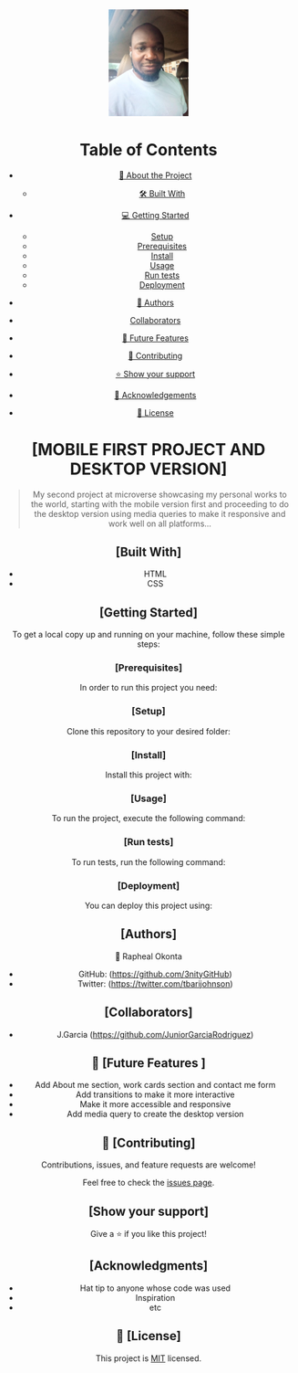 <div align="center">
  
  <img src="image folder/Rapheal.jpeg" alt="logo" width="140"  height="auto" />
  <br/>

# Table of Contents

- [📖 About the Project](#about-project)
  - [🛠 Built With](#built-with)
  
- [💻 Getting Started](#getting-started)
  - [Setup](#setup)
  - [Prerequisites](#prerequisites)
  - [Install](#install)
  - [Usage](#usage)
  - [Run tests](#run-tests)
  - [Deployment](#triangular_flag_on_post-deployment)
- [👥 Authors](#authors)
- [Collaborators](#collaborators)
- [🔭 Future Features](#future-features)
- [🤝 Contributing](#contributing)
- [⭐️ Show your support](#support)
- [🙏 Acknowledgements](#acknowledgements)
- [📝 License](#license)




# [MOBILE FIRST PROJECT AND DESKTOP VERSION] <a name="about-project"></a>

> My second project at microverse showcasing my personal works to the world, starting with the mobile version first and proceeding to do the desktop version using media queries to make it responsive and work well on all platforms...

## [Built With] <a name="built-with"></a>

- HTML
- CSS

## [Getting Started] <a name="getting-started"></a>
To get a local copy up and running on your machine, follow these simple steps:
### [Prerequisites] <a name="prerequisites"></a>
In order to run this project you need:

### [Setup] <a name="setup"></a>
Clone this repository to your desired folder:

### [Install] <a name="install"></a>
Install this project with:

### [Usage] <a name="usage"></a>
To run the project, execute the following command:

### [Run tests] <a name="run-test"></a>
To run tests, run the following command:

### [Deployment] <a name="deployment"></a>
You can deploy this project using:


## [Authors] <a name="authors"></a>

👤 Rapheal Okonta

- GitHub: (https://github.com/3nityGitHub)
- Twitter: (https://twitter.com/tbarijohnson)

## [Collaborators] <a name="collaborators"></a>

- J.Garcia (https://github.com/JuniorGarciaRodriguez)


<!-- FUTURE FEATURES -->

## 🔭 [Future Features ] <a name="future-features"></a>

- Add About me section, work cards section and contact me form
- Add transitions to make it more interactive
- Make it more accessible and responsive
- Add media query to create the desktop version



## 🤝 [Contributing] <a name="contributing"></a>

Contributions, issues, and feature requests are welcome!

Feel free to check the [issues page](../../issues/).

## [Show your support] <a name="support"></a>

Give a ⭐️ if you like this project!

## [Acknowledgments] <a name="acknowledgements"></a>

- Hat tip to anyone whose code was used
- Inspiration
- etc

## 📝 [License] <a name="license"></a>

This project is [MIT](./LICENSE) licensed.
